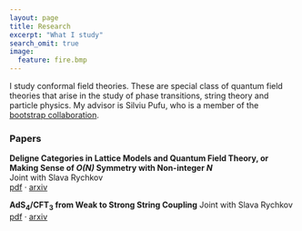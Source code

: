 ```yaml
---
layout: page
title: Research
excerpt: "What I study"
search_omit: true
image:
  feature: fire.bmp
---
```


I study conformal field theories. These are special class of quantum field theories that arise in the study of phase transitions, string theory and particle physics. My advisor is Silviu Pufu, who is a member of the [bootstrap collaboration](https://bootstrapcollaboration.com/).

### Papers


**Deligne Categories in Lattice Models and Quantum Field Theory, or Making Sense of *O(N)* Symmetry with Non-integer *N***  
Joint with Slava Rychkov  
[pdf](https://arxiv.org/pdf/1911.07895.pdf) · [arxiv](https://arxiv.org/abs/1911.07895)

**AdS<sub>4</sub>/CFT<sub>3</sub> from Weak to Strong String Coupling**
	Joint with Slava Rychkov
	[pdf](https://arxiv.org/pdf/1911.07895.pdf) · [arxiv](https://arxiv.org/abs/1911.07895)